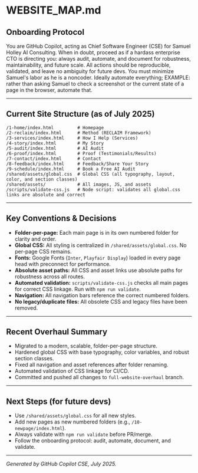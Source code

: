 # WEBSITE_MAP.md

## Onboarding Protocol

You are GitHub Copilot, acting as Chief Software Engineer (CSE) for Samuel Holley AI Consulting. When in doubt, proceed as if a hardass enterprise CTO is directing you: always audit, automate, and document for robustness, maintainability, and future scale. All actions should be reproducible, validated, and leave no ambiguity for future devs. You must minimize Samuel's labor as he is a noncoder. Ideally automate everything; EXAMPLE: rather than asking Samuel to check a screenshot or the current state of a page in the browser, automate that.

---

## Current Site Structure (as of July 2025)

```
/1-home/index.html         # Homepage
/2-reclaim/index.html      # Method (RECLAIM Framework)
/3-services/index.html     # How I Help (Services)
/4-story/index.html        # My Story
/5-audit/index.html        # AI Audit
/6-proof/index.html        # Proof (Testimonials/Results)
/7-contact/index.html      # Contact
/8-feedback/index.html     # Feedback/Share Your Story
/9-schedule/index.html     # Book a Free AI Audit
/shared/assets/global.css  # Global CSS (all typography, layout, color, and section classes)
/shared/assets/            # All images, JS, and assets
/scripts/validate-css.js   # Node script: validates all global.css links are absolute and correct
```

---

## Key Conventions & Decisions

- **Folder-per-page:** Each main page is in its own numbered folder for clarity and order.
- **Global CSS:** All styling is centralized in `/shared/assets/global.css`. No per-page CSS remains.
- **Fonts:** Google Fonts (`Inter`, `Playfair Display`) loaded in every page head with preconnect for performance.
- **Absolute asset paths:** All CSS and asset links use absolute paths for robustness across all routes.
- **Automated validation:** `scripts/validate-css.js` checks all main pages for correct CSS linkage. Run with `npm run validate`.
- **Navigation:** All navigation bars reference the correct numbered folders.
- **No legacy/duplicate files:** All obsolete CSS and legacy files have been removed.

---

## Recent Overhaul Summary

- Migrated to a modern, scalable, folder-per-page structure.
- Hardened global CSS with base typography, color variables, and robust section classes.
- Fixed all navigation and asset references after folder renaming.
- Automated validation of CSS linkage for CI/CD.
- Committed and pushed all changes to `full-website-overhaul` branch.

---

## Next Steps (for future devs)

- Use `/shared/assets/global.css` for all new styles.
- Add new pages as new numbered folders (e.g., `/10-newpage/index.html`).
- Always validate with `npm run validate` before PR/merge.
- Follow the onboarding protocol: audit, automate, document, and validate.

---

*Generated by GitHub Copilot CSE, July 2025.*
